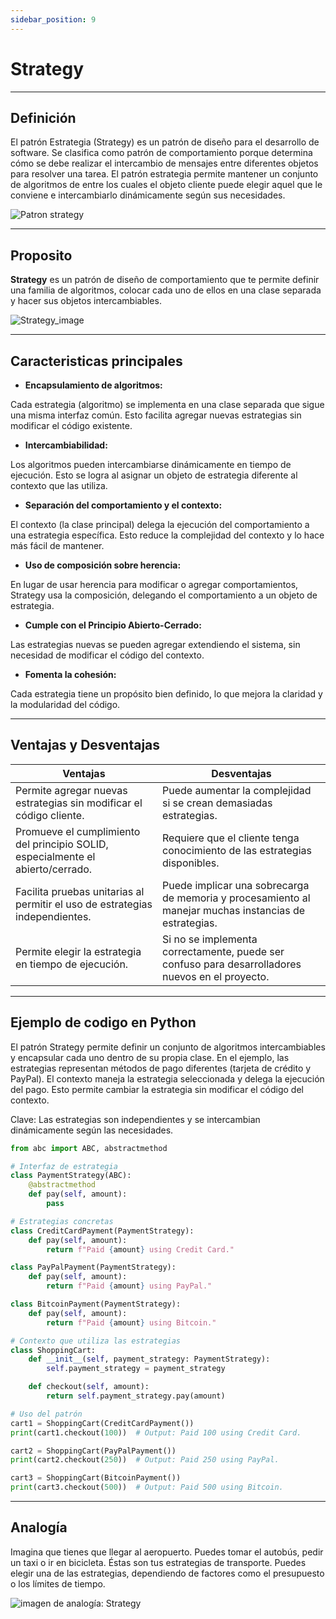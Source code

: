 ```yaml
---
sidebar_position: 9
---
```


# Strategy

----------

## Definición
El patrón Estrategia (Strategy) es un patrón de diseño para el desarrollo de software. Se clasifica como patrón de comportamiento porque determina cómo se debe realizar el intercambio de mensajes entre diferentes objetos para resolver una tarea. El patrón estrategia permite mantener un conjunto de algoritmos de entre los cuales el objeto cliente puede elegir aquel que le conviene e intercambiarlo dinámicamente según sus necesidades.

![Patron strategy](https://refactoring.guru/images/patterns/diagrams/strategy/structure.png?id=c6aa910c94960f35d100bfca02810ea1)

-------------

## Proposito
**Strategy** es un patrón de diseño de comportamiento que te permite definir una familia de algoritmos, colocar cada uno de ellos en una clase separada y hacer sus objetos intercambiables.

![Strategy_image](https://refactoring.guru/images/patterns/content/strategy/strategy.png?id=379bfba335380500375881a3da6507e0)

------------

## Caracteristicas principales

* **Encapsulamiento de algoritmos:** 

Cada estrategia (algoritmo) se implementa en una clase separada que sigue una misma interfaz común.
Esto facilita agregar nuevas estrategias sin modificar el código existente.


* **Intercambiabilidad:**

Los algoritmos pueden intercambiarse dinámicamente en tiempo de ejecución.
Esto se logra al asignar un objeto de estrategia diferente al contexto que las utiliza.


* **Separación del comportamiento y el contexto:**

El contexto (la clase principal) delega la ejecución del comportamiento a una estrategia específica.
Esto reduce la complejidad del contexto y lo hace más fácil de mantener.


* **Uso de composición sobre herencia:**

En lugar de usar herencia para modificar o agregar comportamientos, Strategy usa la composición, delegando el comportamiento a un objeto de estrategia.


* **Cumple con el Principio Abierto-Cerrado:**

Las estrategias nuevas se pueden agregar extendiendo el sistema, sin necesidad de modificar el código del contexto.


* **Fomenta la cohesión:**

Cada estrategia tiene un propósito bien definido, lo que mejora la claridad y la modularidad del código.

-------------------

## Ventajas y Desventajas

Ventajas | Desventajas
---------- | ------------
Permite agregar nuevas estrategias sin modificar el código cliente.| Puede aumentar la complejidad si se crean demasiadas estrategias.
Promueve el cumplimiento del principio SOLID, especialmente el abierto/cerrado.| Requiere que el cliente tenga conocimiento de las estrategias disponibles.
Facilita pruebas unitarias al permitir el uso de estrategias independientes.| Puede implicar una sobrecarga de memoria y procesamiento al manejar muchas instancias de estrategias.
Permite elegir la estrategia en tiempo de ejecución.|Si no se implementa correctamente, puede ser confuso para desarrolladores nuevos en el proyecto.

--------------

## Ejemplo de codigo en Python 

El patrón Strategy permite definir un conjunto de algoritmos intercambiables y encapsular cada uno dentro de su propia clase. En el ejemplo, las estrategias representan métodos de pago diferentes (tarjeta de crédito y PayPal). El contexto maneja la estrategia seleccionada y delega la ejecución del pago. Esto permite cambiar la estrategia sin modificar el código del contexto.

Clave: Las estrategias son independientes y se intercambian dinámicamente según las necesidades.

```python
from abc import ABC, abstractmethod

# Interfaz de estrategia
class PaymentStrategy(ABC):
    @abstractmethod
    def pay(self, amount):
        pass

# Estrategias concretas
class CreditCardPayment(PaymentStrategy):
    def pay(self, amount):
        return f"Paid {amount} using Credit Card."

class PayPalPayment(PaymentStrategy):
    def pay(self, amount):
        return f"Paid {amount} using PayPal."

class BitcoinPayment(PaymentStrategy):
    def pay(self, amount):
        return f"Paid {amount} using Bitcoin."

# Contexto que utiliza las estrategias
class ShoppingCart:
    def __init__(self, payment_strategy: PaymentStrategy):
        self.payment_strategy = payment_strategy

    def checkout(self, amount):
        return self.payment_strategy.pay(amount)

# Uso del patrón
cart1 = ShoppingCart(CreditCardPayment())
print(cart1.checkout(100))  # Output: Paid 100 using Credit Card.

cart2 = ShoppingCart(PayPalPayment())
print(cart2.checkout(250))  # Output: Paid 250 using PayPal.

cart3 = ShoppingCart(BitcoinPayment())
print(cart3.checkout(500))  # Output: Paid 500 using Bitcoin.

```

-------------

## Analogía
Imagina que tienes que llegar al aeropuerto. Puedes tomar el autobús, pedir un taxi o ir en bicicleta. Éstas son tus estrategias de transporte. Puedes elegir una de las estrategias, dependiendo de factores como el presupuesto o los límites de tiempo.

![imagen de analogía: Strategy](https://refactoring.guru/images/patterns/content/strategy/strategy-comic-1-es.png?id=1cf442d8c2d5d78f214499bb72dfdc72)